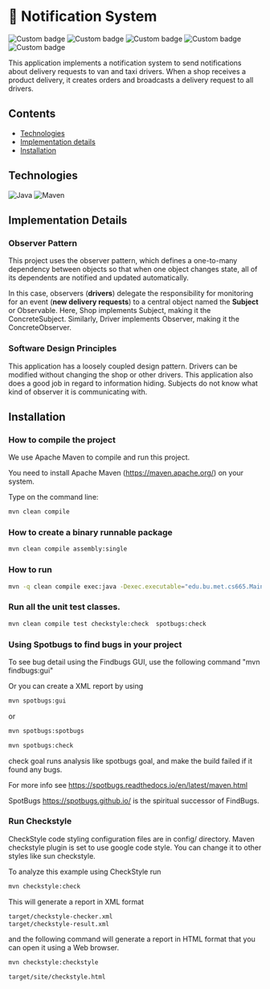 # :bell: Notification System

![Custom badge](https://img.shields.io/badge/repo%20size-136%20KB-blue)
![Custom badge](https://img.shields.io/badge/build-passing-brightgreen)
![Custom badge](https://img.shields.io/badge/build%20tool-maven-brightgreen)
![Custom badge](https://img.shields.io/badge/code%20analysis%20tools-spotbugs,%20checkstyle-orange)
![Custom badge](https://img.shields.io/badge/test%20framework-JUnit-blue)

This application implements a notification system to send notifications about delivery
requests to van and taxi drivers.
When a shop receives a product delivery, it creates orders and broadcasts a delivery request to all drivers.

## Contents

- [Technologies](#technologies)
- [Implementation details](#implementation-details)
- [Installation](#pinstallation)

## Technologies

![Java](https://img.shields.io/badge/java-%23ED8B00.svg?style=for-the-badge&logo=java&logoColor=white)
![Maven](	https://img.shields.io/badge/apache_maven-C71A36?style=for-the-badge&logo=apachemaven&logoColor=white)

## Implementation Details



### Observer Pattern
This project uses the observer pattern, which defines a one-to-many dependency between 
objects so that when one object changes state, all of its dependents are notified and updated automatically.

In this case, observers (**drivers**) delegate the responsibility for monitoring for an event (**new delivery
requests**) to a central object named the **Subject** or Observable. Here, Shop implements Subject, making it 
the ConcreteSubject. Similarly, Driver implements Observer, making it the ConcreteObserver. 

### Software Design Principles 
This application has a loosely coupled design pattern. 
Drivers can be modified without changing the shop or other drivers. 
This application also does a good job in regard to information hiding. 
Subjects do not know what kind of observer it is communicating with. 

## Installation

### How to compile the project

We use Apache Maven to compile and run this project.

You need to install Apache Maven (https://maven.apache.org/)  on your system. 

Type on the command line: 

```bash
mvn clean compile
```

### How to create a binary runnable package

```bash
mvn clean compile assembly:single
```

### How to run

```bash
mvn -q clean compile exec:java -Dexec.executable="edu.bu.met.cs665.Main" 
```

### Run all the unit test classes.

```bash
mvn clean compile test checkstyle:check  spotbugs:check
```

### Using Spotbugs to find bugs in your project 

To see bug detail using the Findbugs GUI, use the following command "mvn findbugs:gui"

Or you can create a XML report by using

```bash
mvn spotbugs:gui 
```

or

```bash
mvn spotbugs:spotbugs
```

```bash
mvn spotbugs:check 
```

check goal runs analysis like spotbugs goal, and make the build failed if it found any bugs. 

For more info see 
https://spotbugs.readthedocs.io/en/latest/maven.html

SpotBugs https://spotbugs.github.io/ is the spiritual successor of FindBugs.

### Run Checkstyle 

CheckStyle code styling configuration files are in config/ directory. Maven checkstyle plugin is set to use google code style. 
You can change it to other styles like sun checkstyle. 

To analyze this example using CheckStyle run 

```bash
mvn checkstyle:check
```

This will generate a report in XML format

```bash
target/checkstyle-checker.xml
target/checkstyle-result.xml
```

and the following command will generate a report in HTML format that you can open it using a Web browser. 

```bash
mvn checkstyle:checkstyle
```

```bash
target/site/checkstyle.html
```





